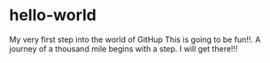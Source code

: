 # hello-world
My very first step into the world of GitHup
This is going to be fun!!. A journey of a thousand mile begins with a step. I will get there!!!
